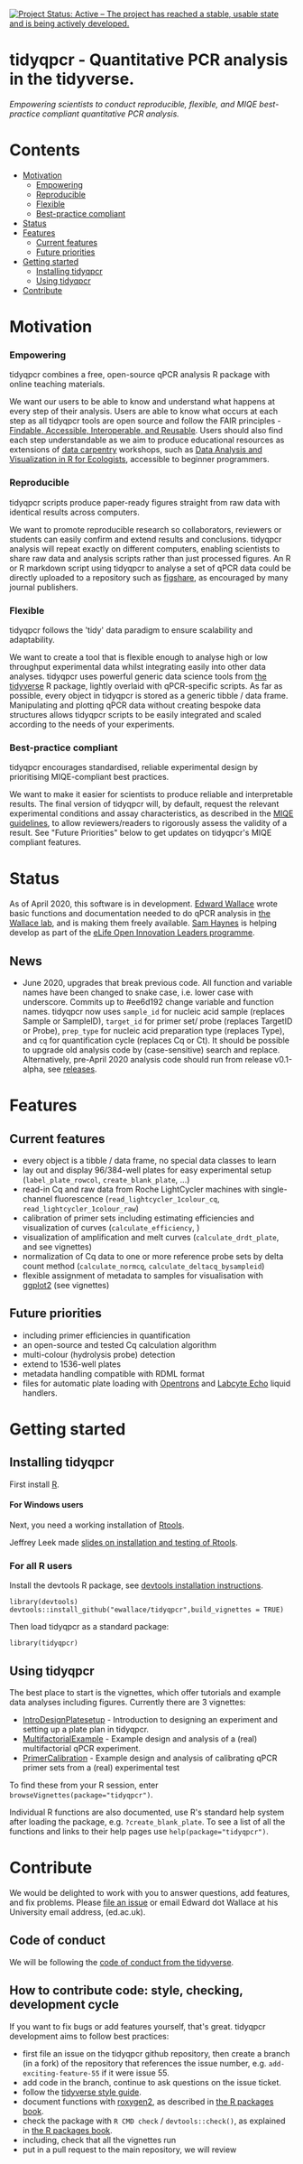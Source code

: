 [![Project Status: Active – The project has reached a stable, usable state and is being actively developed.](https://www.repostatus.org/badges/latest/active.svg)](https://www.repostatus.org/#active)

# tidyqpcr - Quantitative PCR analysis in the tidyverse.

*Empowering scientists to conduct reproducible, flexible, and MIQE best-practice compliant quantitative PCR analysis.*

# Contents

* [Motivation](#Motivation)
	* [Empowering](#Empowering)
	* [Reproducible](#Reproducible)
	* [Flexible](#Flexible)
	* [Best-practice compliant](#Best-practice-compliant)
* [Status](#Status)
* [Features](#Features)
	* [Current features](#Current-features)
	* [Future priorities](#Future-priorities)
* [Getting started](#Getting-started)
	* [Installing tidyqpcr](#Installing-tidyqpcr)
	* [Using tidyqpcr](#Using-tidyqpcr)
* [Contribute](#Contribute)

# Motivation

### Empowering

tidyqpcr combines a free, open-source qPCR analysis R package with online teaching materials. 

We want our users to be able to know and understand what happens at every step of their analysis. Users are able to know what occurs at each step as all tidyqpcr tools are open source and follow the FAIR principles - [Findable, Accessible, Interoperable, and Reusable](https://www.force11.org/group/fairgroup/fairprinciples). Users should also find each step understandable as we aim to produce educational resources as extensions of [data carpentry](https://datacarpentry.org/) workshops, such as [Data Analysis and Visualization in R for Ecologists](https://datacarpentry.org/R-ecology-lesson/), accessible to beginner programmers. 

### Reproducible

tidyqpcr scripts produce paper-ready figures straight from raw data with identical results across computers.

We want to promote reproducible research so collaborators, reviewers or students can easily confirm and extend results and conclusions. tidyqpcr analysis will repeat exactly on different computers, enabling scientists to share raw data and analysis scripts rather than just  processed figures. An R or R markdown script using tidyqpcr to analyse a set of qPCR data could be directly uploaded to a repository such as [figshare](https://figshare.com/), as encouraged by many journal publishers.

### Flexible

tidyqpcr follows the 'tidy' data paradigm to ensure scalability and adaptability.

We want to create a tool that is flexible enough to analyse high or low throughput experimental data whilst integrating easily into other data analyses. tidyqpcr uses powerful generic data science tools from [the tidyverse](https://www.tidyverse.org/) R package, lightly overlaid with qPCR-specific scripts. As far as possible, every object in tidyqpcr is stored as a generic tibble / data frame. Manipulating and plotting qPCR data without creating bespoke data structures allows tidyqpcr scripts to be easily integrated and scaled according to the needs of your experiments.

### Best-practice compliant

tidyqpcr encourages standardised, reliable experimental design by prioritising MIQE-compliant best practices.

We want to make it easier for scientists to produce reliable and interpretable results. The final version of tidyqpcr will, by default, request the relevant experimental conditions and assay characteristics, as described in the [MIQE guidelines](https://academic.oup.com/clinchem/article/55/4/611/5631762), to allow reviewers/readers to rigorously assess the validity of a result. See "Future Priorities" below to get updates on tidyqpcr's MIQE compliant features.

# Status

As of April 2020, this software is in development. [Edward Wallace](https://github.com/ewallace) wrote basic functions and documentation needed to do qPCR analysis in [the Wallace lab](https://ewallace.github.io/), and is making them freely available. [Sam Haynes](https://github.com/dimmestp) is helping develop as part of the [eLife Open Innovation Leaders programme](https://elifesciences.org/labs/fdcb6588/innovation-leaders-2020-introducing-the-cohort). 

## News

* June 2020, upgrades that break previous code. All function and variable names have been changed to snake case, i.e. lower case with underscore. Commits up to #ee6d192 change variable and function names. tidyqpcr now uses `sample_id` for nucleic acid sample (replaces Sample or SampleID), `target_id` for primer set/ probe (replaces TargetID or Probe), `prep_type` for nucleic acid preparation type (replaces Type), and `cq` for quantification cycle (replaces Cq or Ct). 
It should be possible to upgrade old analysis code by (case-sensitive) search and replace. 
Alternatively, pre-April 2020 analysis code should run from release v0.1-alpha, see [releases](https://github.com/ewallace/tidyqpcr/releases).


# Features 

## Current features

* every object is a tibble / data frame, no special data classes to learn
* lay out and display 96/384-well plates for easy experimental setup (`label_plate_rowcol`, `create_blank_plate`, ...)
* read-in Cq and raw data from Roche LightCycler machines with single-channel fluorescence (`read_lightcycler_1colour_cq`, `read_lightcycler_1colour_raw`)
* calibration of primer sets including estimating efficiencies and visualization of curves (`calculate_efficiency`, )
* visualization of amplification and melt curves (`calculate_drdt_plate`, and see vignettes)
* normalization of Cq data to one or more reference probe sets by delta count method (`calculate_normcq`, `calculate_deltacq_bysampleid`)
* flexible assignment of metadata to samples for visualisation with [ggplot2](https://ggplot2.tidyverse.org/) (see vignettes)

## Future priorities

* including primer efficiencies in quantification
* an open-source and tested Cq calculation algorithm
* multi-colour (hydrolysis probe) detection
* extend to 1536-well plates 
* metadata handling compatible with RDML format
* files for automatic plate loading with [Opentrons](https://opentrons.com/) and [Labcyte Echo](https://www.labcyte.com/products/liquid-handling/echo-liquid-handlers) liquid handlers.


# Getting started

## Installing tidyqpcr

First install [R](https://www.r-project.org/). 

#### For Windows users

Next, you need a working installation of [Rtools]().

Jeffrey Leek made [slides on installation and testing of Rtools](http://jtleek.com/modules/01_DataScientistToolbox/02_10_rtools/).

### For all R users

Install the devtools R package, see [devtools installation instructions](https://www.r-project.org/nosvn/pandoc/devtools.html). 

```
library(devtools)
devtools::install_github("ewallace/tidyqpcr",build_vignettes = TRUE)
```

Then load tidyqpcr as a standard package:

```
library(tidyqpcr)
```

## Using tidyqpcr

The best place to start is the vignettes, which offer tutorials and example data analyses including figures. Currently there are 3 vignettes:

* [IntroDesignPlatesetup](vignettes/platesetup_vignette.Rmd) - Introduction to designing an experiment and setting up a plate plan in tidyqpcr.
* [MultifactorialExample](vignettes/multifactor_vignette.Rmd) - Example design and analysis of a (real) multifactorial qPCR experiment.
* [PrimerCalibration](vignettes/calibration_vignette.Rmd) - Example design and analysis of calibrating qPCR primer sets from a (real) experimental test

To find these from your R session, enter `browseVignettes(package="tidyqpcr")`. 


Individual R functions are also documented, use R's standard help system after loading the package, e.g. `?create_blank_plate`. To see a list of all the functions and links to their help pages use `help(package="tidyqpcr")`.

# Contribute

We would be delighted to work with you to answer questions, add features, and fix problems. Please [file an issue](https://github.com/ewallace/tidyqpcr/issues) or email Edward dot Wallace at his University email address, (ed.ac.uk).

## Code of conduct

We will be following the [code of conduct from the tidyverse](https://dplyr.tidyverse.org/CODE_OF_CONDUCT).

## How to contribute code: style, checking, development cycle

If you want to fix bugs or add features yourself, that's great. tidyqpcr development aims to follow best practices:

* first file an issue on the tidyqpcr github repository, then create a branch (in a fork) of the repository that references the issue number, e.g. `add-exciting-feature-55` if it were issue 55.
* add code in the branch, continue to ask questions on the issue ticket.
* follow the [tidyverse style guide](https://style.tidyverse.org/).
* document functions with [roxygen2](https://roxygen2.r-lib.org/), as described in [the R packages book](http://r-pkgs.had.co.nz/man.html).
* check the package with `R CMD check` / `devtools::check()`, as explained in [the R packages book](http://r-pkgs.had.co.nz/check.html).
* including, check that all the vignettes run
* put in a pull request to the main repository, we will review
